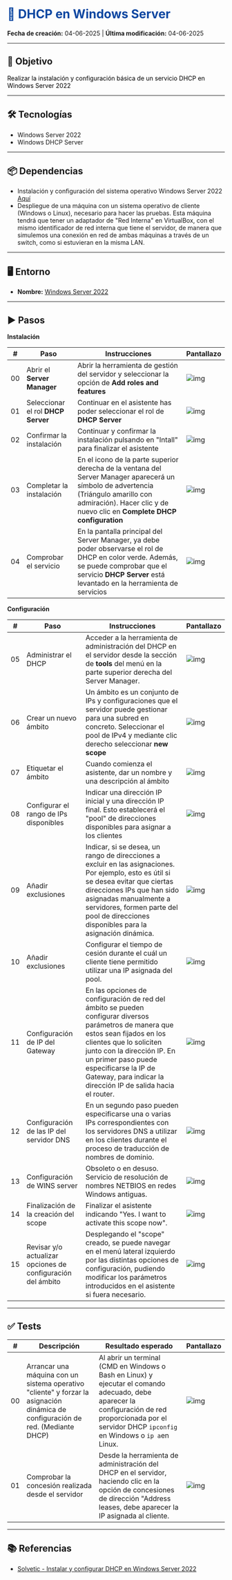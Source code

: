 <h1 style="color:#0d47a1;">📘 DHCP en Windows Server</h1>

<p><strong>Fecha de creación:</strong> 04-06-2025 | <strong>Última modificación:</strong> 04-06-2025</p>

---

## 🎯 Objetivo

<p style="color:#000000;">
  Realizar la instalación y configuración básica de un servicio DHCP en Windows Server 2022
</p>

---

## 🛠️ Tecnologías

- Windows Server 2022
- Windows DHCP Server

---

## 📦 Dependencias

- Instalación y configuración del sistema operativo Windows Server 2022 [Aquí](../../01%20entornos/windows/00%20Windows%20Server%202022.md)
- Despliegue de una máquina con un sistema operativo de cliente (Windows o Linux), necesario para hacer las pruebas. Esta máquina tendrá que tener un adaptador de "Red Interna" en VirtualBox, con el mismo identificador de red interna que tiene el servidor, de manera que simulemos una conexión en red de ambas máquinas a través de un switch, como si estuvieran en la misma LAN.

---

## 🖥️ Entorno

- <strong>Nombre:</strong> [Windows Server 2022](../../01%20entornos/windows/00%20Windows%20Server%202022.md)

---

## ▶️ Pasos

**Instalación**

| #  | Paso       | Instrucciones       | Pantallazo    |
|----|------------|---------------------|---------------|
| 00 | Abrir el **Server Manager**   | Abrir la herramienta de gestión del servidor y seleccionar la opción de **Add roles and features**   | ![img](./assets/00/00_instalacion_dhcp_windows_server_2022.png)   |
| 01 | Seleccionar el rol **DHCP Server**   | Continuar en el asistente has poder seleccionar el rol de **DHCP Server**   | ![img](./assets/00/01_instalacion_dhcp_windows_server_2022.png)   |
| 02 | Confirmar la instalación   | Continuar y confirmar la instalación pulsando en "Intall" para finalizar el asistente   | ![img](./assets/00/02_instalacion_dhcp_windows_server_2022.png)   |
| 03 | Completar la instalación   | En el icono de la parte superior derecha de la ventana del Server Manager aparecerá un símbolo de advertencia (Triángulo amarillo con admiración). Hacer clic y de nuevo clic en **Complete DHCP configuration**   | ![img](./assets/00/03_instalacion_dhcp_windows_server_2022.png)   |
| 04 | Comprobar el servicio   | En la pantalla principal del Server Manager, ya debe poder observarse el rol de DHCP en color verde. Además, se puede comprobar que el servicio **DHCP Server** está levantado en la herramienta de servicios   | ![img](./assets/00/04_instalacion_dhcp_windows_server_2022.png)   |

**Configuración**

| #  | Paso       | Instrucciones       | Pantallazo    |
|----|------------|---------------------|---------------|
| 05 | Administrar el DHCP   | Acceder a la herramienta de administración del DHCP en el servidor desde la sección de **tools** del menú en la parte superior derecha del Server Manager.  | ![img](./assets/00/05_instalacion_dhcp_windows_server_2022.png)   |
| 06 | Crear un nuevo ámbito   | Un ámbito es un conjunto de IPs y configuraciones que el servidor puede gestionar para una subred en concreto. Seleccionar el pool de IPv4 y mediante clic derecho seleccionar **new scope**  | ![img](./assets/00/06_instalacion_dhcp_windows_server_2022.png)   |
| 07 | Etiquetar el ámbito   | Cuando comienza el asistente, dar un nombre y una descripción al ámbito  | ![img](./assets/00/07_instalacion_dhcp_windows_server_2022.png)   |
| 08 | Configurar el rango de IPs disponibles   | Indicar una dirección IP inicial y una dirección IP final. Esto establecerá el "pool" de direcciones disponibles para asignar a los clientes  | ![img](./assets/00/08_instalacion_dhcp_windows_server_2022.png)   |
| 09 | Añadir exclusiones   | Indicar, si se desea, un rango de direcciones a excluir en las asignaciones. Por ejemplo, esto es útil si se desea evitar que ciertas direcciones IPs que han sido asignadas manualmente a servidores, formen parte del pool de direcciones disponibles para la asignación dinámica.  | ![img](./assets/00/09_instalacion_dhcp_windows_server_2022.png)   |
| 10 | Añadir exclusiones   | Configurar el tiempo de cesión durante el cuál un cliente tiene permitido utilizar una IP asignada del pool.  | ![img](./assets/00/10_instalacion_dhcp_windows_server_2022.png)   |
| 11 | Configuración de IP del Gateway   | En las opciones de configuración de red del ámbito se pueden configurar diversos parámetros de manera que estos sean fijados en los clientes que lo soliciten junto con la dirección IP. En un primer paso puede especificarse la IP de Gateway, para indicar la dirección IP de salida hacia el router. | ![img](./assets/00/11_instalacion_dhcp_windows_server_2022.png)   |
| 12 | Configuración de las IP del servidor DNS | En un segundo paso pueden especificarse una o varias IPs correspondientes con los servidores DNS a utilizar en los clientes durante el proceso de traducción de nombres de dominio. | ![img](./assets/00/12_instalacion_dhcp_windows_server_2022.png)   |
| 13 | Configuración de WINS server | Obsoleto o en desuso. Servicio de resolución de nombres NETBIOS en redes Windows antiguas. | ![img](./assets/00/13_instalacion_dhcp_windows_server_2022.png)   |
| 14 | Finalización de la creación del scope | Finalizar el asistente indicando "Yes. I want to activate this scope now". | ![img](./assets/00/14_instalacion_dhcp_windows_server_2022.png)   |
| 15 | Revisar y/o actualizar opciones de configuración del ámbito | Desplegando el "scope" creado, se puede navegar en el menú lateral izquierdo por las distintas opciones de configuración, pudiendo modificar los parámetros introducidos en el asistente si fuera necesario.  | ![img](./assets/00/15_instalacion_dhcp_windows_server_2022.png)   |

---

## ✅ Tests

| #  | Descripción       | Resultado esperado       | Pantallazo    |
|----|-------------------|--------------------------|---------------|
| 00 | Arrancar una máquina con un sistema operativo "cliente" y forzar la asignación dinámica de configuración de red. (Mediante DHCP)   | Al abrir un terminal (CMD en Windows o Bash en Linux) y ejecutar el comando adecuado, debe aparecer la configuración de red proporcionada por el servidor DHCP  `ipconfig ` en Windows o `ip a`en Linux.  | ![img](./assets/00/00_tests_instalacion_dhcp_windows_server_2022.png)   |
| 01 | Comprobar la concesión realizada desde el servidor   | Desde la herramienta de administración del DHCP en el servidor, haciendo clic en la opción de concesiones de dirección "Address leases, debe aparecer la IP asignada al cliente.  | ![img](./assets/00/01_tests_instalacion_dhcp_windows_server_2022.png)   |

---

## 📚 Referencias

- [Solvetic - Instalar y configurar DHCP en Windows Server 2022](https://www.youtube.com/watch?v=G66IWWIfvVQ)


